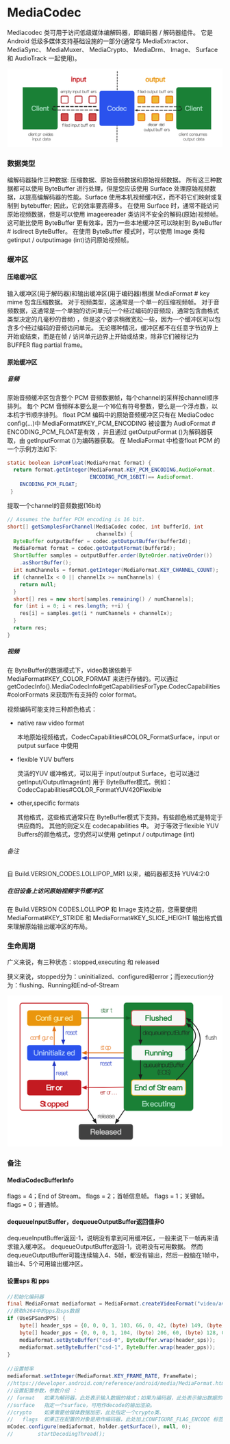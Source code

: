 # MediaCodec

Mediacodec 类可用于访问低级媒体编解码器，即编码器 / 解码器组件。 它是 Android 低级多媒体支持基础设施的一部分(通常与 MediaExtractor、 MediaSync、 MediaMuxer、 MediaCrypto、 MediaDrm、 Image、 Surface 和 AudioTrack 一起使用)。

![](png/mediacodec.png)

### 数据类型

编解码器操作三种数据: 压缩数据、原始音频数据和原始视频数据。 所有这三种数据都可以使用 ByteBuffer 进行处理，但是您应该使用 Surface 处理原始视频数据，以提高编解码器的性能。Surface 使用本机视频缓冲区，而不将它们映射或复制到 bytebuffer; 因此，它的效率要高得多。 在使用 Surface 时，通常不能访问原始视频数据，但是可以使用 imageereader 类访问不安全的解码(原始)视频帧。 这可能比使用 ByteBuffer 更有效率，因为一些本地缓冲区可以映射到 ByteBuffer # isdirect ByteBuffer。 在使用 ByteBuffer 模式时，可以使用 Image 类和 getinput / outputimage (int)访问原始视频帧。

### 缓冲区

#### 压缩缓冲区

输入缓冲区(用于解码器)和输出缓冲区(用于编码器)根据 MediaFormat # key mime 包含压缩数据。 对于视频类型，这通常是一个单一的压缩视频帧。 对于音频数据，这通常是一个单独的访问单元(一个经过编码的音频段，通常包含由格式类型决定的几毫秒的音频) ，但是这个要求稍微宽松一些，因为一个缓冲区可以包含多个经过编码的音频访问单元。 无论哪种情况，缓冲区都不在任意字节边界上开始或结束，而是在帧 / 访问单元边界上开始或结束，除非它们被标记为 BUFFER flag partial frame。

#### 原始缓冲区

##### 音频

原始音频缓冲区包含整个 PCM 音频数据帧，每个channel的采样按channel顺序排列。 每个 PCM 音频样本要么是一个16位有符号整数，要么是一个浮点数，以本机字节顺序排列。 float PCM 编码中的原始音频缓冲区只有在 MediaCodec config(...)中 MediaFormat#KEY_PCM_ENCODING 被设置为 AudioFormat # ENCODING_PCM_FLOAT是有效 ，并且通过 getOutputFormat ()为解码器获取，由 getInputFormat ()为编码器获取。 在 MediaFormat 中检查float PCM 的一个示例方法如下:

```java
static boolean isPcmFloat(MediaFormat format) {
  return format.getInteger(MediaFormat.KEY_PCM_ENCODING,AudioFormat.
                           ENCODING_PCM_16BIT)== AudioFormat.
    ENCODING_PCM_FLOAT;
 }
```

提取一个channel的音频数据(16bit)

```java
// Assumes the buffer PCM encoding is 16 bit.
short[] getSamplesForChannel(MediaCodec codec, int bufferId, int 
                             channelIx) {
  ByteBuffer outputBuffer = codec.getOutputBuffer(bufferId);
  MediaFormat format = codec.getOutputFormat(bufferId);
  ShortBuffer samples = outputBuffer.order(ByteOrder.nativeOrder())
    .asShortBuffer();
  int numChannels = format.getInteger(MediaFormat.KEY_CHANNEL_COUNT);
  if (channelIx < 0 || channelIx >= numChannels) {
    return null;
  }
  short[] res = new short[samples.remaining() / numChannels];
  for (int i = 0; i < res.length; ++i) {
    res[i] = samples.get(i * numChannels + channelIx);
  }
  return res;
}
```

##### 视频

在 ByteBuffer的数据模式下，video数据依赖于 MediaFormat#KEY_COLOR_FORMAT 来进行存储的。可以通过 getCodecInfo().MediaCodecInfo#getCapabilitiesForType.CodecCapabilities#colorFormats 来获取所有支持的 color format。

视频编码可能支持三种颜色格式：

- native raw video format

  本地原始视频格式，CodecCapabilities#COLOR_FormatSurface，input or putput surface 中使用

- flexible YUV buffers

  灵活的YUV 缓冲格式，可以用于 input/output Surface，也可以通过getInput/OutputImage(int) 用于 ByteBuffer模式。例如：CodecCapabilities#COLOR_FormatYUV420Flexible

- other,specific formats

  其他格式，这些格式通常只在 ByteBuffer模式下支持。有些颜色格式是特定于供应商的。 其他的则定义在 codecapabilities 中。 对于等效于flexible YUV Buffers的颜色格式，您仍然可以使用 getinput / outputimage (int)

###### 备注

自 Build.VERSION_CODES.LOLLIPOP_MR1 以来，编码器都支持 YUV4:2:0

##### 在旧设备上访问原始视频字节缓冲区

在 Build.VERSION CODES.LOLLIPOP 和 Image 支持之前，您需要使用 MediaFormat#KEY_STRIDE 和 MediaFormat#KEY_SLICE_HEIGHT 输出格式值来理解原始输出缓冲区的布局。

### 生命周期

广义来说，有三种状态：stopped,executing 和 released

狭义来说，stopped分为：uninitialized、configured和error；而execution分为：flushing、Running和End-of-Stream

![](png/mediacodec_state.png)

### 备注

#### MediaCodecBufferInfo

flags = 4；End of Stream。
flags = 2；首帧信息帧。
flags = 1；关键帧。
flags = 0；普通帧。



#### dequeueInputBuffer，dequeueOutputBuffer返回值非0

dequeueInputBuffer返回-1，说明没有拿到可用缓冲区，一般来说下一帧再来请求输入缓冲区。
 dequeueOutputBuffer返回-1，说明没有可用数据。
 然而dequeueOutputBuffer可能连续输入4、5帧，都没有输出，然后一股脑在1帧中，输出4、5个可用输出缓冲区。





#### 设置sps 和 pps

```java
//初始化编码器
final MediaFormat mediaformat = MediaFormat.createVideoFormat("video/avc", VIDEO_WIDTH, VIDEO_HEIGHT);
//获取h264中的pps及sps数据
if (UseSPSandPPS) {
    byte[] header_sps = {0, 0, 0, 1, 103, 66, 0, 42, (byte) 149, (byte) 168, 30, 0, (byte) 137, (byte) 249, 102, (byte) 224, 32, 32, 32, 64};
    byte[] header_pps = {0, 0, 0, 1, 104, (byte) 206, 60, (byte) 128, 0, 0, 0, 1, 6, (byte) 229, 1, (byte) 151, (byte) 128};
    mediaformat.setByteBuffer("csd-0", ByteBuffer.wrap(header_sps));
    mediaformat.setByteBuffer("csd-1", ByteBuffer.wrap(header_pps));
}

//设置帧率
mediaformat.setInteger(MediaFormat.KEY_FRAME_RATE, FrameRate);
//https://developer.android.com/reference/android/media/MediaFormat.html#KEY_MAX_INPUT_SIZE
//设置配置参数，参数介绍 ：
// format   如果为解码器，此处表示输入数据的格式；如果为编码器，此处表示输出数据的格式。
//surface   指定一个surface，可用作decode的输出渲染。
//crypto    如果需要给媒体数据加密，此处指定一个crypto类.
//   flags  如果正在配置的对象是用作编码器，此处加上CONFIGURE_FLAG_ENCODE 标签
mCodec.configure(mediaformat, holder.getSurface(), null, 0);
//        startDecodingThread();
```

